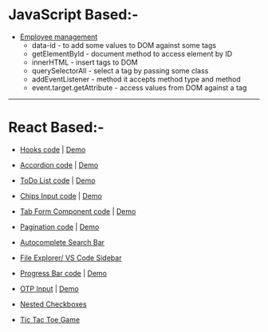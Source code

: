 # JavaScript Based:-

- [Employee management](https://codesandbox.io/p/sandbox/employee-management-5n37xx)
    - data-id - to add some values to DOM against some tags
    - getElementById - document method to access element by ID
    - innerHTML - insert tags to DOM
    - querySelectorAll - select a tag by passing some class
    - addEventListener - method it accepts method type and method
    - event.target.getAttribute - access values from DOM against a tag

---

# React Based:-

- [Hooks code](https://codesandbox.io/p/sandbox/hooks-vj2tft) | [Demo](https://vj2tft.csb.app/)


- [Accordion code](https://codesandbox.io/p/sandbox/accordion-l9q2g8) | [Demo](https://l9q2g8.csb.app/)


- [ToDo List code](https://codesandbox.io/p/sandbox/todo-list-kt6r49) | [Demo](https://kt6r49.csb.app/)


- [Chips Input code](https://codesandbox.io/p/sandbox/chips-input-7gqj83) | [Demo](https://7gqj83.csb.app/)


- [Tab Form Component code](https://codesandbox.io/p/sandbox/tab-form-component-y85c7d) | [Demo](https://y85c7d.csb.app/)


- [Pagination code](https://codesandbox.io/p/sandbox/pagination-ppfvj8) | [Demo](https://ppfvj8.csb.app/)


- [Autocomplete Search Bar]()

- [File Explorer/ VS Code Sidebar]()

- [Progress Bar code](https://codesandbox.io/p/sandbox/progress-bar-xkhppz) | [Demo](https://xkhppz.csb.app/)

- [OTP Input](https://codesandbox.io/p/sandbox/otp-screen-3mrkdr) | [Demo](https://3mrkdr.csb.app/)

- [Nested Checkboxes ]()

- [Tic Tac Toe Game]()